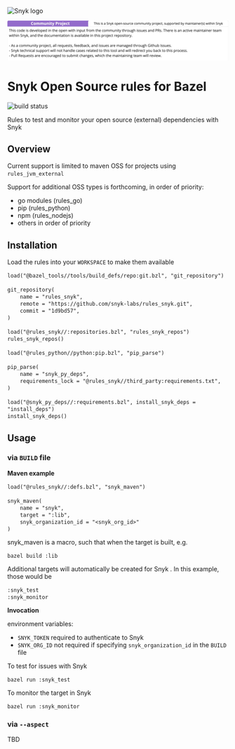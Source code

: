 ![Snyk logo](https://snyk.io/style/asset/logo/snyk-print.svg)

![snyk-oss-category](https://raw.githubusercontent.com/snyk-labs/oss-images/main/oss-community.jpg)

# Snyk Open Source rules for Bazel

![build status](https://github.com/snyk-labs/rules_snyk/actions/workflows/build.yml/badge.svg)

Rules to test and monitor your open source (external) dependencies with Snyk

## Overview
Current support is limited to maven OSS for projects using `rules_jvm_external`

Support for additional OSS types is forthcoming, in order of priority:

- go modules (rules_go)
- pip (rules_python)
- npm (rules_nodejs)
- others in order of priority

## Installation

Load the rules into your `WORKSPACE` to make them available

```
load("@bazel_tools//tools/build_defs/repo:git.bzl", "git_repository")

git_repository(
    name = "rules_snyk",
    remote = "https://github.com/snyk-labs/rules_snyk.git",
    commit = "1d9bd57",
)

load("@rules_snyk//:repositories.bzl", "rules_snyk_repos")
rules_snyk_repos()

load("@rules_python//python:pip.bzl", "pip_parse")

pip_parse(
    name = "snyk_py_deps",
    requirements_lock = "@rules_snyk//third_party:requirements.txt",
)

load("@snyk_py_deps//:requirements.bzl", install_snyk_deps = "install_deps")
install_snyk_deps()
```

## Usage
### via `BUILD` file 

**Maven example**

```
load("@rules_snyk//:defs.bzl", "snyk_maven")

snyk_maven(
    name = "snyk",
    target = ":lib",
    snyk_organization_id = "<snyk_org_id>"
)
```

snyk_maven is a macro, such that when the target is built, e.g.
```
bazel build :lib
```

Additional targets will automatically be created for Snyk .  In this example, those would be 
```
:snyk_test
:snyk_monitor
```

**Invocation**

environment variables:
- `SNYK_TOKEN` required to authenticate to Snyk
- `SNYK_ORG_ID` not required if specifying `snyk_organization_id` in the `BUILD` file

To test for issues with Snyk

```
bazel run :snyk_test
```

To monitor the target in Snyk

```
bazel run :snyk_monitor
```

### via `--aspect`

TBD
